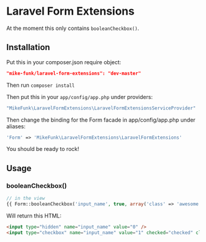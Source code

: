 # Laravel Form Extensions

At the moment this only contains ```booleanCheckbox()```.

## Installation

Put this in your composer.json require object:

```json
"mike-funk/laravel-form-extensions": "dev-master"
```

Then run ```composer install```

Then put this in your ```app/config/app.php``` under providers:

```php
"MikeFunk\LaravelFormExtensions\LaravelFormExtensionsServiceProvider"
```

Then change the binding for the Form facade in app/config/app.php under aliases:

```php
'Form' => 'MikeFunk\LaravelFormExtensions\LaravelFormExtensions'
```

You should be ready to rock!

## Usage

### booleanCheckbox()

```php
// in the view
{{ Form::booleanCheckbox('input_name', true, array('class' => 'awesome')) }}
```

Will return this HTML:
```html
<input type="hidden" name="input_name" value="0" />
<input type="checkbox" name="input_name" value="1" checked="checked" class="awesome" />
```
